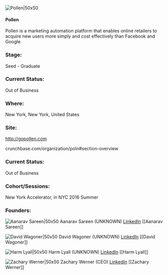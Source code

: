 

![Pollen|50x50](https://apimg.techstars.com/connect/images/image_files/57e043ac34b2749b75000001/original/pollen-logo.png)

#### Pollen
Pollen is a marketing automation platform that enables online retailers to acquire new users more simply and cost effectively than Facebook and Google.

### Stage: 
Seed - Graduate 

### Current Status: 
Out of Business

### Where:
New York, New York, United States

### Site:
http://gopollen.com



crunchbase.com/organization/poln#section-overview

### Current Status: 
Out of Business

### Cohort/Sessions: 
New York Accelerator, in NYC 2016 Summer

### Founders: 

![Aanarav Sareen|50x50](https://apimg.techstars.com/connect/images/image_files/57e15a1cc2f1c48f0d000065/original/P9201598.JPG) Aanarav Sareen (UNKNOWN) [LinkedIn](https://linkedin.com/in/aanarav) [[Aanarav Sareen]]

![David Wagoner|50x50](https://apimg.techstars.com/connect/images/image_files/57601405808320795b000026/original/david_.jpg) David Wagoner (UNKNOWN) [LinkedIn](https://linkedin.com/in/davidawagoner) [[David Wagoner]]

![Harm Lyall|50x50]() Harm Lyall (UNKNOWN) [LinkedIn](https://) [[Harm Lyall]]

![Zachary Werner|50x50](https://apimg.techstars.com/connect/images/image_files/57d6b10134b274e076000028/original/Zack_Headshot.jpg) Zachary Werner (CEO) [LinkedIn](https://linkedin.com/in/zachary-werner-93419438) [[Zachary Werner]]


